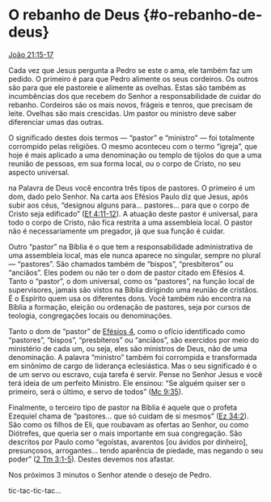 # O rebanho de Deus {#o-rebanho-de-deus}

[João 21:15-17](http://bibliaonline.com.br/acf/jo/21/15-17)

Cada vez que Jesus pergunta a Pedro se este o ama, ele também faz um pedido. O primeiro é para que Pedro alimente os seus cordeiros. Os outros são para que ele pastoreie e alimente as ovelhas. Estas são também as incumbências dos que recebem do Senhor a responsabilidade de cuidar do rebanho. Cordeiros são os mais novos, frágeis e tenros, que precisam de leite. Ovelhas são mais crescidas. Um pastor ou ministro deve saber diferenciar umas das outras.

O significado destes dois termos — “pastor” e “ministro” — foi totalmente corrompido pelas religiões. O mesmo aconteceu com o termo “igreja”, que hoje é mais aplicado a uma denominação ou templo de tijolos do que a uma reunião de pessoas, em sua forma local, ou o corpo de Cristo, no seu aspecto universal.

na Palavra de Deus você encontra três tipos de pastores. O primeiro é um dom, dado pelo Senhor. Na carta aos Efésios Paulo diz que Jesus, após subir aos céus, “designou alguns para... pastores... para que o corpo de Cristo seja edificado” ([Ef 4:11-12](http://bibliaonline.com.br/acf/ef/4/11-12)). A atuação deste pastor é universal, para todo o corpo de Cristo, não fica restrita a uma assembleia local. O pastor não é necessariamente um pregador, já que sua função é cuidar.

Outro “pastor” na Bíblia é o que tem a responsabilidade administrativa de uma assembleia local, mas ele nunca aparece no singular, sempre no plural — “pastores”. São chamados também de “bispos”, “presbíteros” ou “anciãos”. Eles podem ou não ter o dom de pastor citado em Efésios 4\. Tanto o “pastor”, o dom universal, como os “pastores”, na função local de supervisores, jamais são vistos na Bíblia dirigindo uma reunião de cristãos. É o Espírito quem usa os diferentes dons. Você também não encontra na Bíblia a formação, eleição ou ordenação de pastores, seja por cursos de teologia, congregações locais ou denominações.

Tanto o dom de “pastor” de [Efésios 4](http://bibliaonline.com.br/acf/ef/4), como o ofício identificado como “pastores”, “bispos”, “presbíteros” ou “anciãos”, são exercidos por meio do ministério de cada um, ou seja, eles são ministros de Deus, não de uma denominação. A palavra “ministro” também foi corrompida e transformada em sinônimo de cargo de liderança eclesiástica. Mas o seu significado é o de um servo ou escravo, cuja tarefa é servir. Pense no Senhor Jesus e você terá ideia de um perfeito Ministro. Ele ensinou: “Se alguém quiser ser o primeiro, será o último, e servo de todos” ([Mc 9:35](http://bibliaonline.com.br/acf/mc/9/35)).

Finalmente, o terceiro tipo de pastor na Bíblia é aquele que o profeta Ezequiel chama de “pastores... que só cuidam de si mesmos” ([Ez 34:2](http://bibliaonline.com.br/acf/ez/34/2)). São como os filhos de Eli, que roubavam as ofertas ao Senhor, ou como Diótrefes, que queria ser o mais importante em sua congregação. São descritos por Paulo como “egoístas, avarentos [ou ávidos por dinheiro], presunçosos, arrogantes... tendo aparência de piedade, mas negando o seu poder” ([2 Tm 3:1-5](http://bibliaonline.com.br/acf/2tm/3/1-5)). Destes devemos nos afastar.

Nos próximos 3 minutos o Senhor atende o desejo de Pedro.

tic-tac-tic-tac...